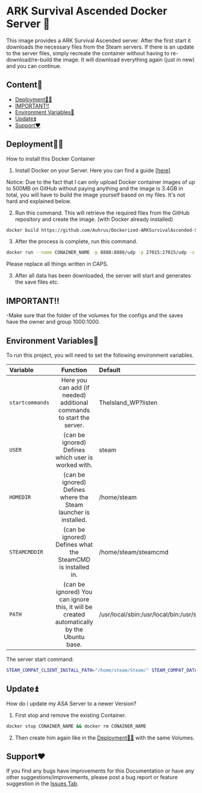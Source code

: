 # ARK Survival Ascended Docker Server 🦕

This image provides a ARK Survival Ascended server. After the first start it downloads the necessary files from the Steam servers. If there is an update to the server files, simply recreate the container without having to re-download/re-build the image. It will download everything again (just in new) and you can continue.
## Content🧾

* [Deployment👩‍💻](https://github.com/Auhrus/Dockerized-ARKSurvivalAscended-Server?tab=readme-ov-file#deployment)
* [IMPORTANT‼️](https://github.com/Auhrus/Dockerized-ARKSurvivalAscended-Server?tab=readme-ov-file#important%EF%B8%8F)
* [Environment Variables🔢](https://github.com/Auhrus/Dockerized-ARKSurvivalAscended-Server?tab=readme-ov-file#environment-variables)
* [Update⏫](https://github.com/Auhrus/Dockerized-ARKSurvivalAscended-Server?tab=readme-ov-file#update)
* [Support❤️](https://github.com/Auhrus/Dockerized-ARKSurvivalAscended-Server?tab=readme-ov-file#support%EF%B8%8F)

## Deployment👩‍💻

How to install this Docker Container

1. Install Docker on your Server. Here you can find a guide [[here]](https://duckduckgo.com/?t=ffab&q=How+to+install+Docker+on+Ubuntu)

Notice: Due to the fact that I can only upload Docker container images of up to 500MB on GitHub without paying anything and the image is 3.4GB in total, you will have to build the image yourself based on my files. It's not hard and explained below.

2. Run this command. This will retrieve the required files from the GitHub repository and create the image. (with Docker already installed)
```bash
docker build https://github.com/Auhrus/Dockerized-ARKSurvivalAscended-Server.git#main -t ghcr.io/auhrus/ark-ascended-server:latest
```
3. After the process is complete, run this command.
```bash
docker run --name CONAINER_NAME -p 8888:8888/udp -p 27015:27015/udp -v VOLUME_NAME:"/home/steam/Steam/steamapps/common/ARK Survival Ascended Dedicated Server/ShooterGame/Saved" ghcr.io/auhrus/ark-ascended-server:latest
```
Please replace all things written in CAPS.

3. After all data has been downloaded, the server will start and generates the save files etc.


## IMPORTANT‼️
-Make sure that the folder of the volumes for the configs and the saves have the owner and group 1000:1000.


## Environment Variables🔢

To run this project, you will need to set the following environment variables.

| Variable      | Function      | Default |
|:------------- |:-------------:|:-------------|
| `startcommands`       |Here you can add (if needed) additional commands to start the server.|TheIsland_WP?listen|
| `USER`       |(can be ignored) Defines which user is worked with.|steam|
| `HOMEDIR`       |(can be ignored) Defines where the Steam launcher is installed.|/home/steam|
| `STEAMCMDDIR`       |(can be ignored) Defines what the SteamCMD is installed in.|/home/steam/steamcmd|
| `PATH`       |(can be ignored) You can ignore this, it will be created automatically by the Ubuntu base.|/usr/local/sbin:/usr/local/bin:/usr/sbin:/usr/bin:/sbin:/bin|

The server start command:
```bash
STEAM_COMPAT_CLIENT_INSTALL_PATH="/home/steam/Steam/" STEAM_COMPAT_DATA_PATH="/home/steam/Steam/steamapps/compatdata/2430930" "/home/steam/Steam/compatibilitytools.d/GE-Proton8-21/proton" run "/home/steam/Steam/steamapps/common/ARK Survival Ascended Dedicated Server\ShooterGame\Binaries\Win64\ArkAscendedServer.exe" $startcommands
```


## Update⏫

How do i update my ASA Server to a newer Version?

1. First stop and remove the existing Container.
```bash
docker stop CONAINER_NAME && docker rm CONAINER_NAME
```
2. Then create him again like in the [Deployment👩‍💻](https://github.com/Auhrus/Dockerized-ARKSurvivalAscended-Server?tab=readme-ov-file#deployment) with the same Volumes.

## Support❤️

If you find any bugs have improvements for this Documentation or have any other suggestions/improvements, please post a bug report or feature suggestion in the 
[Issues Tab](https://github.com/Auhrus/Dockerized-ARKSurvivalAscended-Server/issues).
